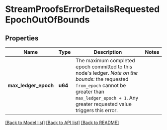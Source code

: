 # StreamProofsErrorDetailsRequestedEpochOutOfBounds

## Properties

Name | Type | Description | Notes
------------ | ------------- | ------------- | -------------
**max_ledger_epoch** | **u64** | The maximum completed epoch committed to this node's ledger. *Note on the bounds:* the requested `from_epoch` cannot be greater than `max_ledger_epoch + 1`. Any greater requested value triggers this error.  | 

[[Back to Model list]](../README.md#documentation-for-models) [[Back to API list]](../README.md#documentation-for-api-endpoints) [[Back to README]](../README.md)


